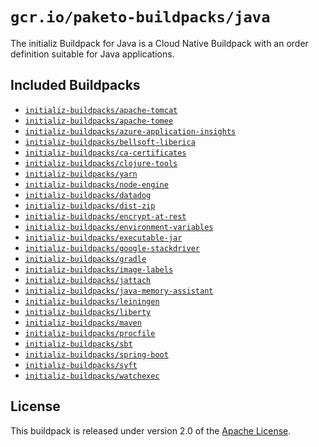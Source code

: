 # `gcr.io/paketo-buildpacks/java`

The initializ Buildpack for Java is a Cloud Native Buildpack with an order definition suitable for Java applications.

## Included Buildpacks

* [`initializ-buildpacks/apache-tomcat`](https://github.com/initializ-buildpacks/apache-tomcat)
* [`initializ-buildpacks/apache-tomee`](https://github.com/initializ-buildpacks/apache-tomee)
* [`initializ-buildpacks/azure-application-insights`](https://github.com/initializ-buildpacks/azure-application-insights)
* [`initializ-buildpacks/bellsoft-liberica`](https://github.com/initializ-buildpacks/bellsoft-liberica)
* [`initializ-buildpacks/ca-certificates`](https://github.com/initializ-buildpacks/ca-certificates)
* [`initializ-buildpacks/clojure-tools`](https://github.com/initializ-buildpacks/clojure-tools)
* [`initializ-buildpacks/yarn`](https://github.com/initializ-buildpacks/yarn)
* [`initializ-buildpacks/node-engine`](https://github.com/initializ-buildpacks/node-engine)
* [`initializ-buildpacks/datadog`](https://github.com/initializ-buildpacks/datadog)
* [`initializ-buildpacks/dist-zip`](https://github.com/initializ-buildpacks/dist-zip)
* [`initializ-buildpacks/encrypt-at-rest`](https://github.com/initializ-buildpacks/encrypt-at-rest)
* [`initializ-buildpacks/environment-variables`](https://github.com/initializ-buildpacks/environment-variables)
* [`initializ-buildpacks/executable-jar`](https://github.com/initializ-buildpacks/executable-jar)
* [`initializ-buildpacks/google-stackdriver`](https://github.com/initializ-buildpacks/google-stackdriver)
* [`initializ-buildpacks/gradle`](https://github.com/initializ-buildpacks/gradle)
* [`initializ-buildpacks/image-labels`](https://github.com/initializ-buildpacks/image-labels)
* [`initializ-buildpacks/jattach`](https://github.com/initializ-buildpacks/jattach)
* [`initializ-buildpacks/java-memory-assistant`](https://github.com/initializ-buildpacks/java-memory-assistant)
* [`initializ-buildpacks/leiningen`](https://github.com/initializ-buildpacks/leiningen)
* [`initializ-buildpacks/liberty`](https://github.com/initializ-buildpacks/liberty)
* [`initializ-buildpacks/maven`](https://github.com/initializ-buildpacks/maven)
* [`initializ-buildpacks/procfile`](https://github.com/initializ-buildpacks/procfile)
* [`initializ-buildpacks/sbt`](https://github.com/initializ-buildpacks/sbt)
* [`initializ-buildpacks/spring-boot`](https://github.com/initializ-buildpacks/spring-boot)
* [`initializ-buildpacks/syft`](https://github.com/initializ-buildpacks/syft)
* [`initializ-buildpacks/watchexec`](https://github.com/initializ-buildpacks/watchexec)

## License

This buildpack is released under version 2.0 of the [Apache License][a].

[a]: http://www.apache.org/licenses/LICENSE-2.0
